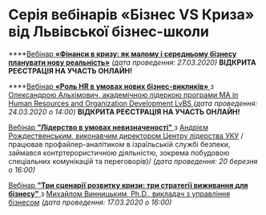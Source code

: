 # Серія вебінарів «Бізнес VS Криза» від Львівської бізнес-школи

\*\*\*\*[Вебінар **«Фінанси в кризу: як малому і середньому бізнесу планувати нову реальність»**](https://lvbs.com.ua/events/biznes-vs-kryza-eksklyuzyvna-bezkoshtovna-seriya-vebinariv-vid-vykladachiv-lvbs/) _\(дата проведення: 27.03.2020\)_ **ВІДКРИТА РЕЄСТРАЦІЯ НА УЧАСТЬ ОНЛАЙН!**

\*\*\*\*[Вебінар **«Роль HR в умовах нових бізнес-викликів»** ](https://lvbs.com.ua/events/biznes-vs-kryza-eksklyuzyvna-bezkoshtovna-seriya-vebinariv-vid-vykladachiv-lvbs/)з [Олександрою Альхімович,  академічною  лідеркою програми MA in Human Resources and Organization Development LvBS ](https://lvbs.com.ua/academic-board/oleksandra-alhimovych/) _\(дата проведення: 24.03.2020 о 14:00\)_ **ВІДКРИТА РЕЄСТРАЦІЯ НА УЧАСТЬ ОНЛАЙН!**

[Вебінар **"Лідерство в умовах невизначеності"** ](https://lvbs.com.ua/events/biznes-vs-kryza-eksklyuzyvna-bezkoshtovna-seriya-vebinariv-vid-vykladachiv-lvbs/)з [Андрієм Рождественським, виконавчим директором Центру лідерства УКУ](https://lvbs.com.ua/team/andrij-rozhdestvenskyj/) /працював профайлер-аналітиком в ізраїльській службі безпеки, займався контртерористичною діяльністю, зокрема побудовою спеціальних комунікацій та переговорів\)/ _\(дата проведення: 20 березня о 16:00\)_

[Вебінар **"Три сценарії розвитку кризи: три стратегії виживання для бізнесу"** ](https://www.youtube.com/watch?v=BpgoFipY_xU)з [Михайлом Винницьким, Ph.D., викладач з управління бізнесом](https://lvbs.com.ua/academic-board/myhajlo-vynnytskyj/) _\(дата проведення: 17.03.2020 о 16:00\)_

